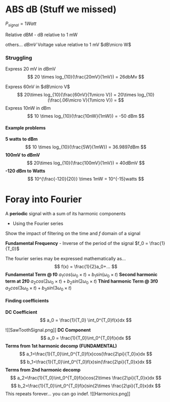 # ABS dB (Stuff we missed)

$P_{signal} = 1 Watt$

Relative dBM - dB relative to 1 mW

others...
$dBmV$ Voltage value relative to 1 mV
$dB\micro W$

### Struggling
Express 20 mV in dBmV
$$
20 \times log_{10}(\frac{20mV}{1mV}) = 26dbMv
$$

Express 60nV in $dB\micro V$
$$
20\times log_{10}(\frac{60nV}{1\micro V}) = 20\times log_{10}(\frac{.06\micro V}{1\micro V}) = 
$$
Express 10nW in dBm
$$
10 \times log_{10}(\frac{10nW}{1mW}) = -50 dBm
$$
#### Example problems
**5 watts to dBm**
$$
10 \times log_{10}(\frac{5W}{1mW}) = 36.9897dBm
$$
**100mV to dBmV**
$$
20\times log_{10}(\frac{100mV}{1mV}) = 40dBmV 
$$
**-120 dBm to Watts**
$$
10^{\frac{-120}{20}} \times 1mW = 10^{-15}watts
$$

# Foray into Fourier

A **periodic** signal with a sum of its harmonic components 
- Using the Fourier series

Show the impact of filtering on the time and $f$ domain of a signal

**Fundamental Frequency** - Inverse of the period of the signal $f_0 = \frac{1}{T_0}$

The fourier series may be expressed mathematically as...
$$
f(x) = \frac{1}{2}a_0+...
$$
**Fundamental Term @ f0**
$a_1cos(\omega_0 \times t) + b_1sin(\omega_0 \times t)$
**Second harmonic term at 2f0**
$a_2cos(2\omega_0 \times t) + b_2sin(2\omega_0 \times t)$
**Third harmonic Term @ 3f0**
$a_3cos(3\omega_0 \times t) + b_3sin(3\omega_0 \times t)$

#### Finding coefficients
**DC Coefficient**
$$
a_0 = \frac{1}{T_0} \int_0^{T_0}f(x)dx
$$

![[SawToothSignal.png]]
**DC Component**
$$
a_0 = \frac{1}{T_0}\int_0^{T_0}f(x)dx
$$
**Terms from 1st harmonic decomp (FUNDAMENTAL)**
$$
a_1=\frac{1}{T_0}\int_0^{T_0}f(x)cos(\frac{2\pi}{T_0}x)dx
$$
$$
b_1=\frac{1}{T_0}\int_0^{T_0}f(x)sin(\frac{2\pi}{T_0}x)dx
$$
**Terms from 2nd harmonic decomp**
$$
a_2=\frac{1}{T_0}\int_0^{T_0}f(x)cos(2\times \frac{2\pi}{T_0}x)dx
$$
$$
b_2=\frac{1}{T_0}\int_0^{T_0}f(x)sin(2\times \frac{2\pi}{T_0}x)dx
$$
This repeats forever... you can go indef.
![[Harmonics.png]]